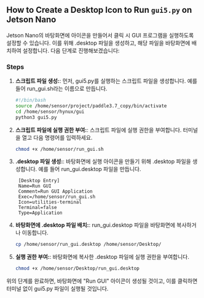 ## How to Create a Desktop Icon to Run `gui5.py` on Jetson Nano

Jetson Nano의 바탕화면에 아이콘을 만들어서 클릭 시 GUI 프로그램을 실행하도록 설정할 수 있습니다. 이를 위해 .desktop 파일을 생성하고, 해당 파일을 바탕화면에 배치하여 설정합니다. 다음 단계로 진행해보겠습니다:

### Steps

1. **스크립트 파일 생성:**:
   먼저, gui5.py를 실행하는 스크립트 파일을 생성합니다. 예를 들어 run_gui.sh라는 이름으로 만듭니다.

   ```sh
   #!/bin/bash
   source /home/sensor/project/paddle3.7_copy/bin/activate
   cd /home/sensor/hynux/gui
   python3 gui5.py
   ```

2. **스크립트 파일에 실행 권한 부여:**:
   스크립트 파일에 실행 권한을 부여합니다. 터미널을 열고 다음 명령어를 입력하세요.

   ```sh
   chmod +x /home/sensor/run_gui.sh
   ```

3. **.desktop 파일 생성:**:
   바탕화면에 실행 아이콘을 만들기 위해 .desktop 파일을 생성합니다. 예를 들어 run_gui.desktop 파일을 만듭니다.

   ```desktop
    [Desktop Entry]
    Name=Run GUI
    Comment=Run GUI Application
    Exec=/home/sensor/run_gui.sh
    Icon=utilities-terminal
    Terminal=false
    Type=Application
   ```

4. **바탕화면에 .desktop 파일 배치:**:
   run_gui.desktop 파일을 바탕화면에 복사하거나 이동합니다.

   ```sh
   cp /home/sensor/run_gui.desktop /home/sensor/Desktop/
   ```

5. **실행 권한 부여:**:
   바탕화면에 복사한 .desktop 파일에 실행 권한을 부여합니다.
   ```sh
   chmod +x /home/sensor/Desktop/run_gui.desktop
   ```

위의 단계를 완료하면, 바탕화면에 "Run GUI" 아이콘이 생성될 것이고, 이를 클릭하면 터미널 없이 gui5.py 파일이 실행될 것입니다.
